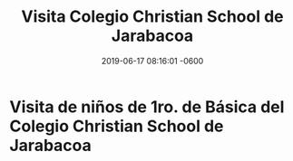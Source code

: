 ﻿---
layout: post
title: Visita Colegio Christian School de Jarabacoa
date: 2019-06-17 08:16:01 -0600
category: eventos
image: https://res.cloudinary.com/duuonteo7/image/upload/v1573650891/Visitantes/WhatsApp_Image_2019-11-12_at_09.51.04.jpg
---
<html>
<head>

</head>
<body>

<h1><strong>Visita de ni&ntilde;os de 1ro. de B&aacute;sica del Colegio Christian School de Jarabacoa</strong></h1>

<p><strong><img alt="" src="https://res.cloudinary.com/duuonteo7/image/upload/v1573650892/Visitantes/WhatsApp_Image_2019-11-12_at_09.51.05.jpg" /></strong></p>

<p><strong><img alt="" src="https://res.cloudinary.com/duuonteo7/image/upload/v1573650894/Visitantes/WhatsApp_Image_2019-11-12_at_09.51.30.jpg" /></strong></p>

<p><strong><img alt="" src="https://res.cloudinary.com/duuonteo7/image/upload/v1573650895/Visitantes/WhatsApp_Image_2019-11-12_at_09.51.31.jpg" /></strong></p>

<p>&nbsp;</p>

</body>
</html>
